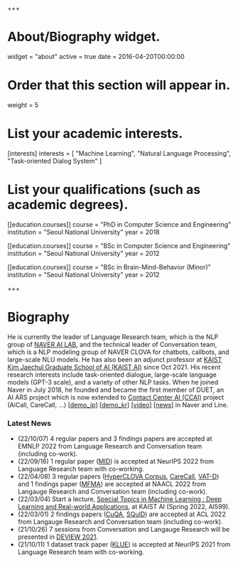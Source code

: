 +++
# About/Biography widget.
widget = "about"
active = true
date = 2016-04-20T00:00:00

# Order that this section will appear in.
weight = 5

# List your academic interests.
[interests]
  interests = [
    "Machine Learning",
    "Natural Language Processing",
    "Task-oriented Dialog System"
  ]

# List your qualifications (such as academic degrees).
[[education.courses]]
  course = "PhD in Computer Science and Engineering"
  institution = "Seoul National University"
  year = 2018

[[education.courses]]
  course = "BSc in Computer Science and Engineering"
  institution = "Seoul National University"
  year = 2012
  
[[education.courses]]
  course = "BSc in Brain-Mind-Behavior (Minor)"
  institution = "Seoul National University"
  year = 2012

+++

# Biography

He is currently the leader of Language Research team, which is the NLP group of [NAVER AI LAB](https://naver-career.gitbook.io/en/publications/all), and the technical leader of Conversation team, which is a NLP modeling group of NAVER CLOVA for chatbots, callbots, and large-scale NLU models. He has also been an adjunct professor at [KAIST Kim Jaechul Graduate School of AI (KAIST AI)](http://gsai.kaist.ac.kr/) since Oct 2021. His recent research interests include task-oriented dialogue, large-scale language models (GPT-3 scale), and a variety of other NLP tasks. When he joined Naver in July 2018, he founded and became the first member of DUET, an AI ARS project which is now extended to [Contact Center AI (CCAI)](https://clova.ai/aicontactcenter) project (AiCall, CareCall, ...) [[demo_jp](https://www.facebook.com/watch/?v=869775540087683)] [[demo_kr](https://www.youtube.com/watch?v=j0NaNx8RjNo&t=5s)] [[video](https://www.youtube.com/watch?v=SwZLp5Y-Z4g)]  [[news](https://www.theverge.com/2019/6/27/18760928/line-conference-2019-score-sticker-vision-mini-app-tokyo)] in Naver and Line. 

<h3>Latest News</h3>
<ul>
  <li>(22/10/07) 4 regular papers and 3 findings papers are accepted at EMNLP 2022 from Language Research and Conversation team (including co-work).</li>
  <li>(22/09/16) 1 regular paper (<a href="https://arxiv.org/abs/2205.13445">MID</a>) is accepted at NeurIPS 2022 from Language Research team with co-working.
  <li>(22/04/08) 3 regular papers (<a href="https://arxiv.org/abs/2204.13509">HyperCLOVA Corpus</a>, <a href="https://arxiv.org/abs/2205.00176">CareCall</a>, <a href="https://arxiv.org/abs/2104.07284">VAT-D</a>) and 1 findings paper (<a href="https://arxiv.org/abs/2205.02035">MFMA</a>) are accepted at NAACL 2022 from Langauge Research and Conversation team (including co-work).</li>
<li>(22/03/04) Start a lecture, <a href="https://ai599.github.io/spring-2022/">Special Topics in Machine Learning : Deep Learning and Real-world Applications</a>, at KAIST AI (Spring 2022, AI599). </li>
  <li>(22/03/01) 2 findings papers (<a href="https://arxiv.org/abs/2204.12785">CuQA</a>, <a href="https://arxiv.org/abs/2205.09393">SQuID</a>) are accepted at ACL 2022 from Langauge Research and Conversation team (including co-work).</li>
<li>(21/10/26) 7 sessions from Conversation and Langauge Research will be presented in <a href="https://deview.kr/2021">DEVIEW 2021</a>.</li>
<li>(21/10/11) 1 dataset track paper (<a href="https://arxiv.org/abs/2105.09680">KLUE</a>) is accepted at NeurIPS 2021 from Language Research team with co-working. </li>
</ul>
